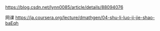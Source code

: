 https://blog.csdn.net/lynn0085/article/details/88094076

网课 https://ja.coursera.org/lecture/dmathgen/04-shu-li-luo-ji-jie-shao-baEqh
